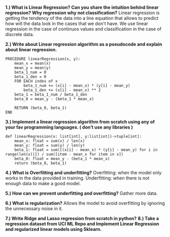**1.) What is Linear Regression? Can you share the intuition behind linear regression? Why regression why not classification?** 
Linear regression is getting the tendency of the data into a line equation that allows to predict how will the data look in the cases that we don't have. We use linear regression in the case of continuos values and classification in the case of discrete data.

**2.) Write about Linear regression algorithm as a pseudocode and explain about linear regression.**
```
PROCEDURE linearRegression(x, y):
	mean_x = mean(x)
	mean_y = mean(y)
	beta_1_num = 0
	beta_1_den = 0
	FOR EACH index of x
		beta_1_num += (x[i] - mean_x) * (y[i] - mean_y)
		beta_1_den += (x[i] - mean_x) ** 2
	beta_1 = beta_1_num / beta_1_den
	beta_0 = mean_y - (beta_1 * mean_x)

	RETURN (beta_0, beta_1) 
END
```

**3.) Implement a linear regression algorithm from scratch using any of your fav programming languages. ( don’t use any libraries )**
```jupyter
def linearRegression(x: list[int], y:list[int])->tuple[int]:
	mean_x: float = sum(x) / len(x)
	mean_y: float = sum(y) / len(y)
	beta_1: float = sum([(x[i] - mean_x) * (y[i] - mean_y) for i in range(len(x))]) / sum([item - mean_x for item in x])
	beta_0: float = mean_y - (beta_1 * mean_x)
	return (beta_0, beta_1)  
```

**4.) What is Overfitting and underfitting?**
Overfitting: when the model only works in the data provided in training.
Underfitting: when there is not enough data to make a good model.

**5.) How can we prevent underfitting and overfitting?**
Gather more data.

**6.) What is regularization?**
Allows the model to avoid overfitting by ignoring the unnecessary noise in it.

**7.) Write Ridge and Lasso regression from scratch in python?** 
**8.) Take a regression dataset from UCI ML Repo and Implement Linear Regression and regularized linear models using Sklearn.**